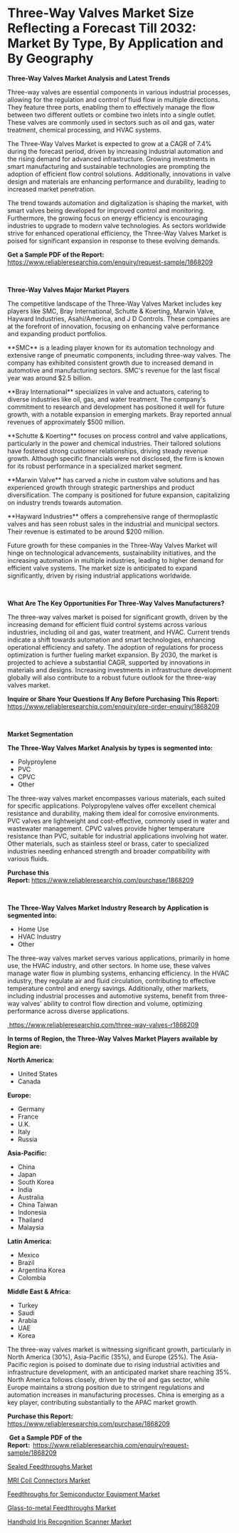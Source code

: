 <p><h1>Three-Way Valves Market Size Reflecting a Forecast Till 2032: Market By Type, By Application and By Geography</h1></p><p><strong>Three-Way Valves Market Analysis and Latest Trends</strong></p>
<p><p>Three-way valves are essential components in various industrial processes, allowing for the regulation and control of fluid flow in multiple directions. They feature three ports, enabling them to effectively manage the flow between two different outlets or combine two inlets into a single outlet. These valves are commonly used in sectors such as oil and gas, water treatment, chemical processing, and HVAC systems.</p><p>The Three-Way Valves Market is expected to grow at a CAGR of 7.4% during the forecast period, driven by increasing industrial automation and the rising demand for advanced infrastructure. Growing investments in smart manufacturing and sustainable technologies are prompting the adoption of efficient flow control solutions. Additionally, innovations in valve design and materials are enhancing performance and durability, leading to increased market penetration.</p><p>The trend towards automation and digitalization is shaping the market, with smart valves being developed for improved control and monitoring. Furthermore, the growing focus on energy efficiency is encouraging industries to upgrade to modern valve technologies. As sectors worldwide strive for enhanced operational efficiency, the Three-Way Valves Market is poised for significant expansion in response to these evolving demands.</p></p>
<p><strong>Get a Sample PDF of the Report:&nbsp;</strong> <a href="https://www.reliableresearchiq.com/enquiry/request-sample/1868209?utm_campaign=904&utm_medium=2&utm_source=Github&utm_content=ia&utm_term=28022025&utm_id=three-way-valves">https://www.reliableresearchiq.com/enquiry/request-sample/1868209</a></p>
<p>&nbsp;</p>
<p><strong>Three-Way Valves Major Market Players</strong></p>
<p><p>The competitive landscape of the Three-Way Valves Market includes key players like SMC, Bray International, Schutte & Koerting, Marwin Valve, Hayward Industries, Asahi/America, and J D Controls. These companies are at the forefront of innovation, focusing on enhancing valve performance and expanding product portfolios.</p><p>**SMC** is a leading player known for its automation technology and extensive range of pneumatic components, including three-way valves. The company has exhibited consistent growth due to increased demand in automotive and manufacturing sectors. SMC's revenue for the last fiscal year was around $2.5 billion.</p><p>**Bray International** specializes in valve and actuators, catering to diverse industries like oil, gas, and water treatment. The company's commitment to research and development has positioned it well for future growth, with a notable expansion in emerging markets. Bray reported annual revenues of approximately $500 million.</p><p>**Schutte & Koerting** focuses on process control and valve applications, particularly in the power and chemical industries. Their tailored solutions have fostered strong customer relationships, driving steady revenue growth. Although specific financials were not disclosed, the firm is known for its robust performance in a specialized market segment.</p><p>**Marwin Valve** has carved a niche in custom valve solutions and has experienced growth through strategic partnerships and product diversification. The company is positioned for future expansion, capitalizing on industry trends towards automation.</p><p>**Hayward Industries** offers a comprehensive range of thermoplastic valves and has seen robust sales in the industrial and municipal sectors. Their revenue is estimated to be around $200 million.</p><p>Future growth for these companies in the Three-Way Valves Market will hinge on technological advancements, sustainability initiatives, and the increasing automation in multiple industries, leading to higher demand for efficient valve systems. The market size is anticipated to expand significantly, driven by rising industrial applications worldwide.</p></p>
<p>&nbsp;</p>
<p><strong>What Are The Key Opportunities For Three-Way Valves Manufacturers?</strong></p>
<p><p>The three-way valves market is poised for significant growth, driven by the increasing demand for efficient fluid control systems across various industries, including oil and gas, water treatment, and HVAC. Current trends indicate a shift towards automation and smart technologies, enhancing operational efficiency and safety. The adoption of regulations for process optimization is further fueling market expansion. By 2030, the market is projected to achieve a substantial CAGR, supported by innovations in materials and designs. Increasing investments in infrastructure development globally will also contribute to a robust future outlook for the three-way valves market.</p></p>
<p><strong>Inquire or Share Your Questions If Any Before Purchasing This Report:</strong> <a href="https://www.reliableresearchiq.com/enquiry/pre-order-enquiry/1868209?utm_campaign=904&utm_medium=2&utm_source=Github&utm_content=ia&utm_term=28022025&utm_id=three-way-valves">https://www.reliableresearchiq.com/enquiry/pre-order-enquiry/1868209</a></p>
<p>&nbsp;</p>
<p><strong>Market Segmentation</strong></p>
<p><strong>The Three-Way Valves Market Analysis by types is segmented into:</strong></p>
<p><ul><li>Polyproylene</li><li>PVC</li><li>CPVC</li><li>Other</li></ul></p>
<p><p>The three-way valves market encompasses various materials, each suited for specific applications. Polypropylene valves offer excellent chemical resistance and durability, making them ideal for corrosive environments. PVC valves are lightweight and cost-effective, commonly used in water and wastewater management. CPVC valves provide higher temperature resistance than PVC, suitable for industrial applications involving hot water. Other materials, such as stainless steel or brass, cater to specialized industries needing enhanced strength and broader compatibility with various fluids.</p></p>
<p><strong>Purchase this Report:&nbsp;</strong><a href="https://www.reliableresearchiq.com/purchase/1868209?utm_campaign=904&utm_medium=2&utm_source=Github&utm_content=ia&utm_term=28022025&utm_id=three-way-valves">https://www.reliableresearchiq.com/purchase/1868209</a></p>
<p>&nbsp;</p>
<p><strong>The Three-Way Valves Market Industry Research by Application is segmented into:</strong></p>
<p><ul><li>Home Use</li><li>HVAC Industry</li><li>Other</li></ul></p>
<p><p>The three-way valves market serves various applications, primarily in home use, the HVAC industry, and other sectors. In home use, these valves manage water flow in plumbing systems, enhancing efficiency. In the HVAC industry, they regulate air and fluid circulation, contributing to effective temperature control and energy savings. Additionally, other markets, including industrial processes and automotive systems, benefit from three-way valves' ability to control flow direction and volume, optimizing performance across diverse applications.</p></p>
<p><a href="https://www.reliableresearchiq.com/three-way-valves-r1868209?utm_campaign=904&utm_medium=2&utm_source=Github&utm_content=ia&utm_term=28022025&utm_id=three-way-valves">&nbsp;https://www.reliableresearchiq.com/three-way-valves-r1868209</a></p>
<p><strong>In terms of Region, the Three-Way Valves Market Players available by Region are:</strong></p>
<p>
    <p> <strong> North America: </strong>
        <ul>
            <li>United States</li>
            <li>Canada</li>
        </ul>
        </p> 
    <p> <strong> Europe: </strong>
        <ul>
            <li>Germany</li>
            <li>France</li>
            <li>U.K.</li>
            <li>Italy</li>
            <li>Russia</li>
        </ul>
        </p> 
    <p> <strong> Asia-Pacific: </strong>
        <ul>
            <li>China</li>
            <li>Japan</li>
            <li>South Korea</li>
            <li>India</li>
            <li>Australia</li>
            <li>China Taiwan</li>
            <li>Indonesia</li>
            <li>Thailand</li>
            <li>Malaysia</li>
        </ul>
        </p> 
    <p> <strong> Latin America: </strong>
        <ul>
            <li>Mexico</li>
            <li>Brazil</li>
            <li>Argentina Korea</li>
            <li>Colombia</li>
        </ul>
        </p> 
    <p> <strong> Middle East & Africa: </strong>
        <ul>
            <li>Turkey</li>
            <li>Saudi</li>
            <li>Arabia</li>
            <li>UAE</li>
            <li>Korea</li>
        </ul>
    </p>
    </p>
<p><p>The three-way valves market is witnessing significant growth, particularly in North America (30%), Asia-Pacific (35%), and Europe (25%). The Asia-Pacific region is poised to dominate due to rising industrial activities and infrastructure development, with an anticipated market share reaching 35%. North America follows closely, driven by the oil and gas sector, while Europe maintains a strong position due to stringent regulations and automation increases in manufacturing processes. China is emerging as a key player, contributing substantially to the APAC market growth.</p></p>
<p><strong>Purchase this Report: </strong><a href="https://www.reliableresearchiq.com/purchase/1868209?utm_campaign=904&utm_medium=2&utm_source=Github&utm_content=ia&utm_term=28022025&utm_id=three-way-valves">https://www.reliableresearchiq.com/purchase/1868209</a></p>
<p>&nbsp;<strong>Get a Sample PDF of the Report:&nbsp;&nbsp;</strong><a href="https://www.reliableresearchiq.com/enquiry/request-sample/1868209?utm_campaign=904&utm_medium=2&utm_source=Github&utm_content=ia&utm_term=28022025&utm_id=three-way-valves">https://www.reliableresearchiq.com/enquiry/request-sample/1868209</a></p>
<p><strong></strong></p>
<p><p><a href="https://github.com/muhjanaidu/Market-Research-Report-List-1/blob/main/sealed-feedthroughs-market.md?utm_campaign=904&utm_medium=2&utm_source=Github&utm_content=ia&utm_term=28022025&utm_id=three-way-valves">Sealed Feedthroughs Market</a></p><p><a href="https://github.com/lestymbango/Market-Research-Report-List-1/blob/main/mri-coil-connectors-market.md?utm_campaign=904&utm_medium=2&utm_source=Github&utm_content=ia&utm_term=28022025&utm_id=three-way-valves">MRI Coil Connectors Market</a></p><p><a href="https://github.com/briandahm87/Market-Research-Report-List-1/blob/main/feedthroughs-for-semiconductor-equipment-market.md?utm_campaign=904&utm_medium=2&utm_source=Github&utm_content=ia&utm_term=28022025&utm_id=three-way-valves">Feedthroughs for Semiconductor Equipment Market</a></p><p><a href="https://github.com/felishtimoti/Market-Research-Report-List-1/blob/main/glass-to-metal-feedthroughs-market.md?utm_campaign=904&utm_medium=2&utm_source=Github&utm_content=ia&utm_term=28022025&utm_id=three-way-valves">Glass-to-metal Feedthroughs Market</a></p><p><a href="https://github.com/peggiputra7o/Market-Research-Report-List-1/blob/main/handhold-iris-recognition-scanner-market.md?utm_campaign=904&utm_medium=2&utm_source=Github&utm_content=ia&utm_term=28022025&utm_id=three-way-valves">Handhold Iris Recognition Scanner Market</a></p></p>